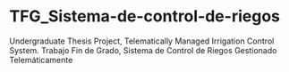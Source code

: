 # TFG_Sistema-de-control-de-riegos
Undergraduate Thesis Project, Telematically Managed Irrigation Control System. Trabajo Fin de Grado, Sistema de Control de Riegos Gestionado Telemáticamente
